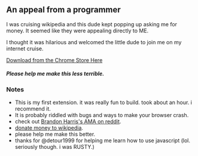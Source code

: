 ## An appeal from a programmer

I was cruising wikipedia and this dude kept popping up asking me for money. It seemed like they were appealing directly to ME. 

I thought it was hilarious and welcomed the little dude to join me on my internet cruise. 

[Download from the Chrome Store Here](https://chrome.google.com/webstore/detail/nffmonhnmojnphlkppocceaclkncgknn)

##### Please help me make this less terrible. 

### Notes

* This is my first extension. it was really fun to build. took about an hour. i recommend it. 
* It is probably riddled with bugs and ways to make your browser crash. 
* check out [Brandon Harris's AMA on reddit](http://www.reddit.com/r/IAmA/comments/mr4pf/i_am_wikipedia_programmer_brandon_harris_ama/).
* [donate money to wikipedia](https://donate.wikimedia.org/wiki/Special:FundraiserLandingPage?&template=Lp-layout-default&appeal-template=Appeal-template-default&appeal=Appeal-Brandon&form-template=Form-template-default&form-countryspecific=Form-countryspecific-control&utm_medium=sitenotice&utm_source=socialmedia&utm_campaign=C11_socialmedia_reddit). 
* please help me make this better. 
* thanks for @detour1999 for helping me learn how to use javascript (lol. seriously though. i was RUSTY.)
